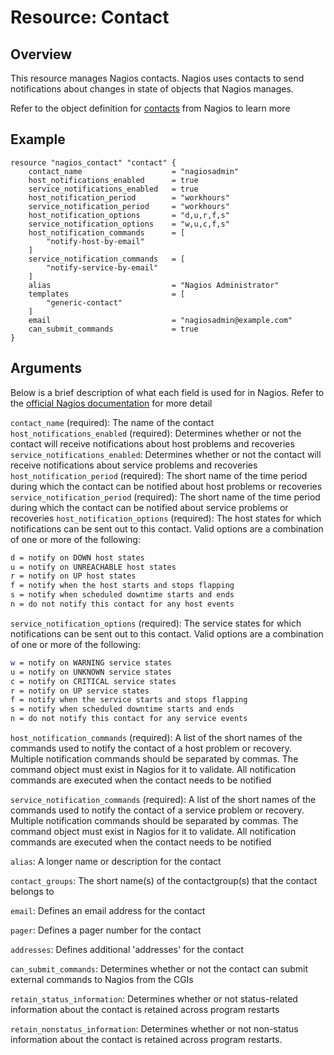 # Resource: Contact

## Overview

This resource manages Nagios contacts. Nagios uses contacts to send notifications about changes in state of objects that Nagios manages.

Refer to the object definition for [contacts](https://assets.nagios.com/downloads/nagioscore/docs/nagioscore/3/en/objectdefinitions.html#contact) from Nagios to learn more

## Example

```hcl
resource "nagios_contact" "contact" {
    contact_name                    = "nagiosadmin"
    host_notifications_enabled      = true
    service_notifications_enabled   = true
    host_notification_period        = "workhours"
    service_notification_period     = "workhours"
    host_notification_options       = "d,u,r,f,s"
    service_notification_options    = "w,u,c,f,s"
    host_notification_commands      = [
        "notify-host-by-email"
    ]
    service_notification_commands   = [
        "notify-service-by-email"
    ]
    alias                           = "Nagios Administrator"
    templates                       = [
        "generic-contact"
    ]
    email                           = "nagiosadmin@example.com"
    can_submit_commands             = true
}
```

## Arguments

Below is a brief description of what each field is used for in Nagios. Refer to the [official Nagios documentation](https://assets.nagios.com/downloads/nagioscore/docs/nagioscore/3/en/objectdefinitions.html) for more detail

`contact_name` (required): The name of the contact
`host_notifications_enabled` (required): Determines whether or not the contact will receive notifications about host problems and recoveries
`service_notifications_enabled`: Determines whether or not the contact will receive notifications about service problems and recoveries
`host_notification_period` (required): The short name of the time period during which the contact can be notified about host problems or recoveries
`service_notification_period` (required): The short name of the time period during which the contact can be notified about service problems or recoveries
`host_notification_options` (required): The host states for which notifications can be sent out to this contact. Valid options are a combination of one or more of the following:

```bash
d = notify on DOWN host states
u = notify on UNREACHABLE host states
r = notify on UP host states
f = notify when the host starts and stops flapping
s = notify when scheduled downtime starts and ends
n = do not notify this contact for any host events
```

`service_notification_options` (required): The service states for which notifications can be sent out to this contact. Valid options are a combination of one or more of the following:

```bash
w = notify on WARNING service states
u = notify on UNKNOWN service states
c = notify on CRITICAL service states
r = notify on UP service states
f = notify when the service starts and stops flapping
s = notify when scheduled downtime starts and ends
n = do not notify this contact for any service events
```

`host_notification_commands` (required): A list of the short names of the commands used to notify the contact of a host problem or recovery. Multiple notification commands should be separated by commas. The command object must exist in Nagios for it to validate. All notification commands are executed when the contact needs to be notified

`service_notification_commands` (required): A list of the short names of the commands used to notify the contact of a service problem or recovery. Multiple notification commands should be separated by commas. The command object must exist in Nagios for it to validate. All notification commands are executed when the contact needs to be notified

`alias`: A longer name or description for the contact

`contact_groups`: The short name(s) of the contactgroup(s) that the contact belongs to

`email`: Defines an email address for the contact

`pager`: Defines a pager number for the contact

`addresses`: Defines additional 'addresses' for the contact

`can_submit_commands`: Determines whether or not the contact can submit external commands to Nagios from the CGIs

`retain_status_information`: Determines whether or not status-related information about the contact is retained across program restarts

`retain_nonstatus_information`: Determines whether or not non-status information about the contact is retained across program restarts.

